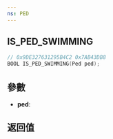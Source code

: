 ```yaml
---
ns: PED
---
```

## IS_PED_SWIMMING

```c
// 0x9DE327631295B4C2 0x7AB43DB8
BOOL IS_PED_SWIMMING(Ped ped);
```


## 參數
* **ped**: 

## 返回值
